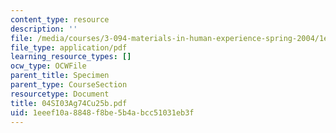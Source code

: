 ```yaml
---
content_type: resource
description: ''
file: /media/courses/3-094-materials-in-human-experience-spring-2004/1eeef10a8848f8be5b4abcc51031eb3f_04SI03Ag74Cu25b.pdf
file_type: application/pdf
learning_resource_types: []
ocw_type: OCWFile
parent_title: Specimen
parent_type: CourseSection
resourcetype: Document
title: 04SI03Ag74Cu25b.pdf
uid: 1eeef10a-8848-f8be-5b4a-bcc51031eb3f
---
```

